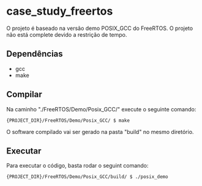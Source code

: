 # case_study_freertos

O projeto é baseado na versão demo POSIX_GCC do FreeRTOS. O projeto não está complete devido a restrição de tempo.

## Dependências

* gcc
* make

## Compilar

Na caminho "./FreeRTOS/Demo/Posix_GCC/" execute o seguinte comando:

```
{PROJECT_DIR}/FreeRTOS/Demo/Posix_GCC/ $ make
```

O software compilado vai ser gerado na pasta "build" no mesmo diretório.

##  Executar

Para executar o código, basta rodar o seguint comando:

```
{PROJECT_DIR}/FreeRTOS/Demo/Posix_GCC/build/ $ ./posix_demo
```